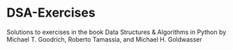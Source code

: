 # DSA-Exercises
Solutions to exercises in the book Data Structures &amp; Algorithms in Python by Michael T. Goodrich, Roberto Tamassia, and Michael H. Goldwasser
